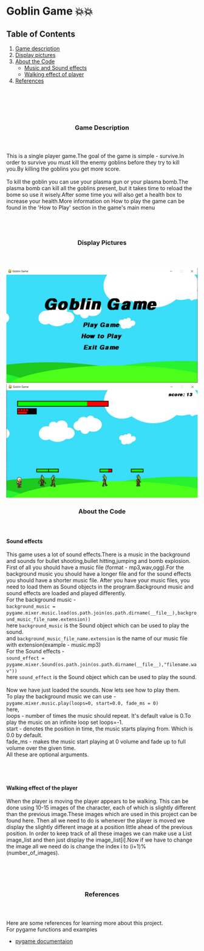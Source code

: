# Goblin Game :boom::boom:

## Table of Contents
1. [Game description](#game-description)
2. [Display pictures](display-pictures)
3. [About the Code](#about-the-code) 
    - [Music and Sound effects](#sound-effects)
    - [Walking effect of player](#walking-effect-of-the-player)
4. [References](#references)

<br><br><br><br>
### <center>Game Description</center><br><br>
This is a single player game.The goal of the game is simple - survive.In order to survive you must kill the enemy goblins before they try to kill you.By killing the goblins you get more score.<br><br>To kill the goblin you can use your plasma gun or your plasma bomb.The plasma bomb can kill all the goblins present, but it takes time to reload the bome so use it wisely.After some time you will also get a health box to increase your health.More information on How to play the game can be found in the 'How to Play' section in the game's main menu<br><br><br><br>

### <center>Display Pictures</center><br><br>
![Main menu](readme_pics/ss1.PNG)
![GamePlay](readme_pics/ss2.PNG)<br>

### <center>About the Code</center><br><br>

#### Sound effects
This game uses a lot of sound effects.There is a music in the background and sounds for bullet shooting,bullet hitting,jumping and bomb explosion.
<br>
First of all you should have a music file (format - mp3,wav,ogg).For the background music you should have a longer file and for the sound effects you should have a shorter music file.
After you have your music files, you need to load them as Sound objects in the program.Background music and sound effects are loaded and played differently.<br>For the background music - <br>
```background_music = pygame.mixer.music.load(os.path.join(os.path.dirname(__file__),background_music_file_name.extension))```<br>
here ```background_music``` is the Sound object which can be used to play the sound.<br>
and ```background_music_file_name.extension``` is the name of our music file with extension(example - music.mp3)<br>
For the Sound effects - <br>
```sound_effect = pygame.mixer.Sound(os.path.join(os.path.dirname(__file__),"filename.wav"))```<br>
here ```sound_effect``` is the Sound object which can be used to play the sound.<br><br>
Now we have just loaded the sounds. Now lets see how to play them.<br>
To play the background music we can use - <br>
```pygame.mixer.music.play(loops=0, start=0.0, fade_ms = 0)```<br>
here,<br>
loops - number of times the music should repeat. It's default value is 0.To play the music on an infinite loop set loops=-1.<br>
start - denotes the position in time, the music starts playing from. Which is 0.0 by default.<br>
fade_ms - makes the music start playing at 0 volume and fade up to full volume over the given time.<br>
All these are optional arguments.
<br><br><br><br>
#### Walking effect of the player
When the player is moving the player appears to be walking. This can be done using 10-15 images of the character, each of which is slightly different than the previous image.These images which are used in this project can be found here. Then all we need to do is whenever the player is moved we display the slightly different image at a position  little ahead of the previous position. In order to keep track of all these images we can make use a List image_list and then just display the image_list[i].Now if we have to change the image all we need do is change the index i to (i+1)%(number_of_images).   
<br><br><br><br>
### <center>References</center><br><br>
Here are some references for learning more about this project.<br>
For pygame functions and examples
- [pygame documentaion](https://www.pygame.org/docs/)
